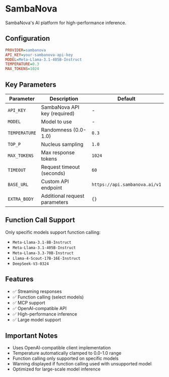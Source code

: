 # SambaNova

SambaNova's AI platform for high-performance inference.

## Configuration

```ini
PROVIDER=sambanova
API_KEY=your-sambanova-api-key
MODEL=Meta-Llama-3.1-405B-Instruct
TEMPERATURE=0.3
MAX_TOKENS=1024
```

## Key Parameters

| Parameter     | Description                   | Default                       |
| ------------- | ----------------------------- | ----------------------------- |
| `API_KEY`     | SambaNova API key (required)  | -                             |
| `MODEL`       | Model to use                  | -                             |
| `TEMPERATURE` | Randomness (0.0-1.0)          | `0.3`                         |
| `TOP_P`       | Nucleus sampling              | `1.0`                         |
| `MAX_TOKENS`  | Max response tokens           | `1024`                        |
| `TIMEOUT`     | Request timeout (seconds)     | `60`                          |
| `BASE_URL`    | Custom API endpoint           | `https://api.sambanova.ai/v1` |
| `EXTRA_BODY`  | Additional request parameters | `{}`                          |

## Function Call Support

Only specific models support function calling:

- `Meta-Llama-3.1-8B-Instruct`
- `Meta-Llama-3.1-405B-Instruct`
- `Meta-Llama-3.3-70B-Instruct`
- `Llama-4-Scout-17B-16E-Instruct`
- `DeepSeek-V3-0324`

## Features

- ✅ Streaming responses
- ✅ Function calling (select models)
- ✅ MCP support
- ✅ OpenAI-compatible API
- ✅ High-performance inference
- ✅ Large model support

## Important Notes

- Uses OpenAI-compatible client implementation
- Temperature automatically clamped to 0.0-1.0 range
- Function calling only supported on specific models
- Warning displayed if function calling used with unsupported model
- Optimized for large-scale model inference
